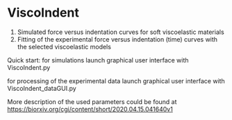 # ViscoIndent
1) Simulated force versus indentation curves for soft viscoelastic materials
2) Fitting of the experimental force versus indentation (time) curves with the selected viscoelastic models

Quick start: for simulations launch graphical user interface with ViscoIndent.py

for processing of the experimental data launch graphical user interface with ViscoIndent_dataGUI.py

More description of the used parameters could be found at https://biorxiv.org/cgi/content/short/2020.04.15.041640v1
